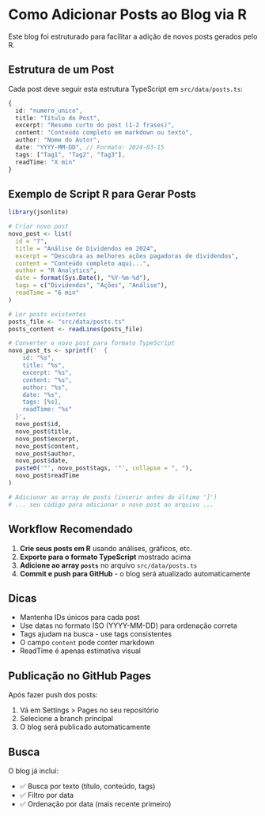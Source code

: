 # Como Adicionar Posts ao Blog via R

Este blog foi estruturado para facilitar a adição de novos posts gerados pelo R.

## Estrutura de um Post

Cada post deve seguir esta estrutura TypeScript em `src/data/posts.ts`:

```typescript
{
  id: "numero_unico",
  title: "Título do Post",
  excerpt: "Resumo curto do post (1-2 frases)",
  content: "Conteúdo completo em markdown ou texto",
  author: "Nome do Autor",
  date: "YYYY-MM-DD", // Formato: 2024-03-15
  tags: ["Tag1", "Tag2", "Tag3"],
  readTime: "X min"
}
```

## Exemplo de Script R para Gerar Posts

```r
library(jsonlite)

# Criar novo post
novo_post <- list(
  id = "7",
  title = "Análise de Dividendos em 2024",
  excerpt = "Descubra as melhores ações pagadoras de dividendos",
  content = "Conteúdo completo aqui...",
  author = "R Analytics",
  date = format(Sys.Date(), "%Y-%m-%d"),
  tags = c("Dividendos", "Ações", "Análise"),
  readTime = "6 min"
)

# Ler posts existentes
posts_file <- "src/data/posts.ts"
posts_content <- readLines(posts_file)

# Converter o novo post para formato TypeScript
novo_post_ts <- sprintf('  {
    id: "%s",
    title: "%s",
    excerpt: "%s",
    content: "%s",
    author: "%s",
    date: "%s",
    tags: [%s],
    readTime: "%s"
  }',
  novo_post$id,
  novo_post$title,
  novo_post$excerpt,
  novo_post$content,
  novo_post$author,
  novo_post$date,
  paste0('"', novo_post$tags, '"', collapse = ", "),
  novo_post$readTime
)

# Adicionar ao array de posts (inserir antes do último ']')
# ... seu código para adicionar o novo post ao arquivo ...
```

## Workflow Recomendado

1. **Crie seus posts em R** usando análises, gráficos, etc.
2. **Exporte para o formato TypeScript** mostrado acima
3. **Adicione ao array `posts`** no arquivo `src/data/posts.ts`
4. **Commit e push para GitHub** - o blog será atualizado automaticamente

## Dicas

- Mantenha IDs únicos para cada post
- Use datas no formato ISO (YYYY-MM-DD) para ordenação correta
- Tags ajudam na busca - use tags consistentes
- O campo `content` pode conter markdown
- ReadTime é apenas estimativa visual

## Publicação no GitHub Pages

Após fazer push dos posts:
1. Vá em Settings > Pages no seu repositório
2. Selecione a branch principal
3. O blog será publicado automaticamente

## Busca

O blog já inclui:
- ✅ Busca por texto (título, conteúdo, tags)
- ✅ Filtro por data
- ✅ Ordenação por data (mais recente primeiro)
